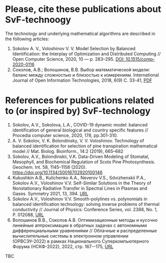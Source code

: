 # Please, cite these publications about SvF-technoogy
The technology and underlying mathematical algorithms are described in the following articles:  
1. Sokolov A. V., Voloshinov V. V. Model Selection by Balanced Identification: the Interplay of Optimization and Distributed Computing // Open Computer Science, 2020, 10 — p. 283–295. [DOI: 10.1515/comp-2020-0116](https://doi.org/10.1515/comp-2020-0116)  
2. Соколов, А.В.; Волошинов, В.В. Выбор математической модели: баланс между сложностью и близостью к измерениям. International Journal of Open Information
Technologies, 2018, 6(9) C. 33-41, [PDF](http://injoit.org/index.php/j1/article/view/612)

# References for publications related to (or inspired by) SvF-technology
1. Sokolov, A.V., Sokolova, L.A., COVID-19 dynamic model: balanced identification of general biological and country specific features // Procedia computer science, 2020, 178, pp.301-310.
2. A. V. Sokolov, V. K. Bolondinsky, V. V. Voloshinov. Technology of balanced identification for selection of pine transpiration mathematical model // Mat. Biolog. Bioinform., 14:2 (2019), 665–682
3. Sokolov, A.V., Bolondinskii, V.K. Data-Driven Modeling of Stomatal, Mesophyll, and Biochemical Regulation of Scots Pine Photosynthesis. Geochem. Int. 58, 1145–1158 (2020). https://doi.org/10.1134/S0016702920100146
4. Kukushkin A.B., Kulichenko A.A., Neverov V.S., Sdvizhenskii P.A., Sokolov A.V., Voloshinov V.V. Self-Similar Solutions in the Theory of Nonstationary Radiative Transfer in Spectral Lines in Plasmas and Gases. Symmetry 2021, 13, 394. [URL](https://doi.org/10.3390/sym13030394)
5.  Sokolov A.V., Voloshinov V.V. Smooth-polylines vs. polynomials in balanced identification technology: solving inverse problems of thermal conductivity // Journal of Physics: Conference Series, vol. 2388, No. 1, P. 012088, [URL](https://doi.org/10.1088/1742-6596/2388/1/012088)
6.  Волошинов В.В., Соколов А.В. Оптимизационные методы и кусочно линейные аппроксимации в обратных задачах с автономными дифференциальными уравнениями // Облачные и распределенные вычислительные системы в электронном управлении (ОРВСЭУ-2022) в рамках Национального Суперкомпьютерного Форума (НСКФ-2022), 2022, стр. 167--175, [URL](https://elibrary.ru/item.asp?id=50747418)

TBC
